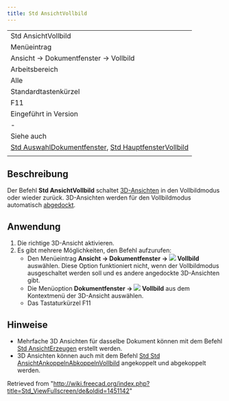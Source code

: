 ```yaml
---
title: Std AnsichtVollbild
---
```


|                                                                                                                                                                        |
| ---------------------------------------------------------------------------------------------------------------------------------------------------------------------- |
| Std AnsichtVollbild                                                                                                                                                    |
| Menüeintrag                                                                                                                                                            |
| Ansicht → Dokumentfenster → Vollbild                                                                                                                                   |
| Arbeitsbereich                                                                                                                                                         |
| Alle                                                                                                                                                                   |
| Standardtastenkürzel                                                                                                                                                   |
| F11                                                                                                                                                                    |
| Eingeführt in Version                                                                                                                                                  |
| -                                                                                                                                                                      |
| Siehe auch                                                                                                                                                             |
| [Std AuswahlDokumentfenster](/Std_ViewDockUndockFullscreen/de "Std ViewDockUndockFullscreen/de"), [Std HauptfensterVollbild](/Std_MainFullscreen "Std MainFullscreen") |
|                                                                                                                                                                        |

## Beschreibung

Der Befehl **Std AnsichtVollbild** schaltet [3D-Ansichten](/3D_view/de "3D view/de") in den Vollbildmodus oder wieder zurück. 3D-Ansichten werden für den Vollbildmodus automatisch [abgedockt](/Std_ViewDockUndockFullscreen/de "Std ViewDockUndockFullscreen/de").

## Anwendung

1. Die richtige 3D-Ansicht aktivieren.
2. Es gibt mehrere Möglichkeiten, den Befehl aufzurufen:
   - Den Menüeintrag **Ansicht → Dokumentfenster → ![](/images/Std_ViewFullscreen.svg) Vollbild** auswählen. Diese Option funktioniert nicht, wenn der Vollbildmodus ausgeschaltet werden soll und es andere angedockte 3D-Ansichten gibt.
   - Die Menüoption **Dokumentfenster → ![](/images/Std_ViewFullscreen.svg) Vollbild** aus dem Kontextmenü der 3D-Ansicht auswählen.
   - Das Tastaturkürzel F11

## Hinweise

- Mehrfache 3D Ansichten für dasselbe Dokument können mit dem Befehl [Std AnsichtErzeugen](/Std_ViewCreate/de "Std ViewCreate/de") erstellt werden.
- 3D Ansichten können auch mit dem Befehl [Std Std AnsichtAnkoppelnAbkoppelnVollbild](/Std_ViewDockUndockFullscreen/de "Std ViewDockUndockFullscreen/de") angekoppelt und abgekoppelt werden.

Retrieved from "<http://wiki.freecad.org/index.php?title=Std_ViewFullscreen/de&oldid=1451142>"
